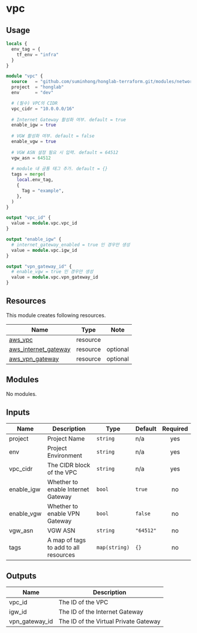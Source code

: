 # vpc

## Usage

```tf
locals {
  env_tag = {
    tf_env = "infra"
  }
}

module "vpc" {
  source   = "github.com/suminhong/honglab-terraform.git/modules/networking/vpc"
  project  = "honglab"
  env      = "dev"

  # (필수) VPC의 CIDR
  vpc_cidr = "10.0.0.0/16"
  
  # Internet Gateway 활성화 여부. default = true
  enable_igw = true
  
  # VGW 활성화 여부. default = false
  enable_vgw = true
  
  # VGW ASN 설정 필요 시 입력. default = 64512
  vgw_asn = 64512
  
  # module 내 공통 태그 추가. default = {}
  tags = merge(
    local.env_tag,
    {
      Tag = "example",
    },
  )
}

output "vpc_id" {
  value = module.vpc.vpc_id
}

output "enable_igw" {
  # internet_gateway_enabled = true 인 경우만 생성
  value = module.vpc.igw_id
}

output "vpn_gateway_id" {
  # enable_vgw = true 인 경우만 생성
  value = module.vpc.vpn_gateway_id
}
```

## Resources

This module creates following resources.

| Name | Type | Note |
|------|------|------|
| [aws_vpc](https://registry.terraform.io/providers/hashicorp/aws/latest/docs/resources/vpc) | resource | |
| [aws_internet_gateway](https://registry.terraform.io/providers/hashicorp/aws/latest/docs/resources/internet_gateway) | resource | optional |
| [aws_vpn_gateway](https://registry.terraform.io/providers/hashicorp/aws/latest/docs/resources/vpn_gateway) | resource |  optional |

## Modules

No modules.

## Inputs

| Name | Description | Type | Default | Required |
|------|-------------|------|---------|:--------:|
| project | Project Name | `string` | n/a | yes |
| env | Project Environment | `string` | n/a | yes |
| vpc_cidr | The CIDR block of the VPC | `string` | n/a | yes |
| enable_igw | Whether to enable Internet Gateway | `bool` | `true` | no |
| enable_vgw | Whether to enable VPN Gateway | `bool` | `false` | no |
| vgw_asn | VGW ASN | `string` | `"64512"` | no |
| tags | A map of tags to add to all resources | `map(string)` | `{}` | no |


## Outputs

| Name | Description |
|------|-------------|
| vpc_id | The ID of the VPC |
| igw_id | The ID of the Internet Gateway |
| vpn_gateway_id | The ID of the Virtual Private Gateway |
